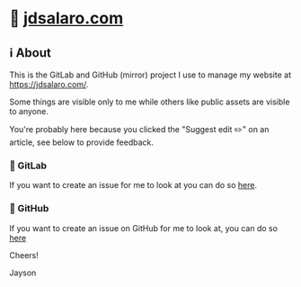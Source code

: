 
# 🔗 [jdsalaro.com](https://jdsalaro.com)

## ℹ️ About

This is the GitLab and GitHub (mirror) project I use to manage my website at https://jdsalaro.com/.

Some things are visible only to me while others like public assets are visible to anyone.

You're probably here because you clicked the "Suggest edit ✏️" on an article, see below to provide feedback.

### 🦊 GitLab 

If you want to create an issue for me to look at you can do so [here](https://gitlab.com/jdsalaro/jdsalaro.com/-/issues/new).

### 🐙 GitHub 

If you want to create an issue on GitHub for me to look at, you can do so [here](https://github.com/jdsalaro/jdsalaro.com/issues)

Cheers!

Jayson
